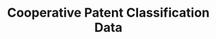 ---
layout: default
bigquery: https://console.cloud.google.com/bigquery?p=patents-public-data&d=cpc&page=dataset
citation: '“Cooperative Patent Classification” by the EPO and USPTO, for public use. '
contributors: EPO, USPTO
cost: None
description: Cooperative Patent Classification Data contains the scheme and definitions
  of the Cooperative Patent Classification system for classifying patent documents.
  The CPC is the result of a partnership between the EPO and the USPTO in their joint
  effort to develop a common, internationally compatible classification system for
  technical documents, in particular patent publications, which will be used by both
  offices in the patent granting process
documentation: https://www.cooperativepatentclassification.org/cpcSchemeAndDefinitions
last_edit: 04/10/2022, 20:23:54
location: https://www.cooperativepatentclassification.org/index
maintained_by: USPTO, EPO
schema_fields:
- status
- breakdown_code
- limiting_references
- child_groups
- ipc_concordant
- title_full
- children
- not_allocatable
- synonyms
- sizeCache
- breakdownCode
- titleFull
- parents
- childGroups
- applicationReferences
- date_revised
- additional_only
- residual_references
- ipcConcordant
- application_references
- titlePart
- glossary
- dateRevised
- residualReferences
- level
- limitingReferences
- informativeReferences
- informative_references
- definition
- title_part
- symbol
- notAllocatable
shortname: cooperative_patent_classification
tags:
- patents
- science
title: Cooperative Patent Classification Data
uuid: 984374a7-16e9-4b35-9445-458daceb01bf
---
